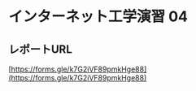 # インターネット工学演習 04

## レポートURL

[https://forms.gle/k7G2iVF89pmkHge88](https://forms.gle/k7G2iVF89pmkHge88)


